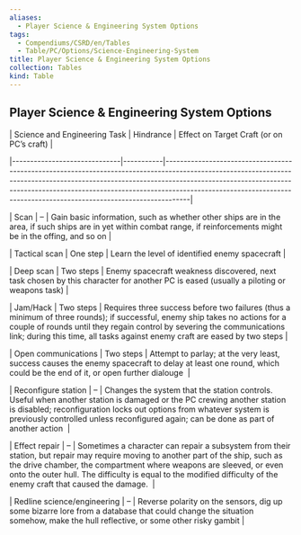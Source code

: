 ```yaml
---
aliases:
  - Player Science & Engineering System Options
tags:
  - Compendiums/CSRD/en/Tables
  - Table/PC/Options/Science-Engineering-System
title: Player Science & Engineering System Options
collection: Tables
kind: Table
---
```

## Player Science & Engineering System Options  
  
| Science and Engineering Task | Hindrance | Effect on Target Craft (or on PC’s craft)                                                                                                                                                                                                                                                                                     |  
|------------------------------|-----------|-------------------------------------------------------------------------------------------------------------------------------------------------------------------------------------------------------------------------------------------------------------------------------------------------------------------------------|  
| Scan                         | –         | Gain basic information, such as whether other ships are in the area, if such ships are in yet within combat range, if reinforcements might be in the offing, and so on                                                                                                                                                        |  
| Tactical scan               | One step  | Learn the level of identified enemy spacecraft                                                                                                                                                                                                                                                                                |  
| Deep scan                    | Two steps | Enemy spacecraft weakness discovered, next task chosen by this character for another PC is eased (usually a piloting or weapons task)                                                                                                                                                                                         |  
| Jam/Hack                     | Two steps | Requires three success before two failures (thus a minimum of three rounds); if successful, enemy ship takes no actions for a couple of rounds until they regain control by severing the communications link; during this time, all tasks against enemy craft are eased by two steps                                          |  
| Open communications           | Two steps | Attempt to parlay; at the very least, success causes the enemy spacecraft to delay at least one round, which could be the end of it, or open further dialouge                                                                                                                                                                 |  
| Reconfigure station          | –         | Changes the system that the station controls. Useful when another station is damaged or the PC crewing another station is disabled; reconfiguration locks out options from whatever system is previously controlled unless reconfigured again; can be done as part of another action                                          |  
| Effect repair                | –         | Sometimes a character can repair a subsystem from their station, but repair may require moving to another part of the ship, such as the drive chamber, the compartment where weapons are sleeved, or even onto the outer hull. The difficulty is equal to the modified difficulty of the enemy craft that caused the damage.  |  
| Redline science/engineering  | –         | Reverse polarity on the sensors, dig up some bizarre lore from a database that could change the situation somehow, make the hull reflective, or some other risky gambit                                                                                                                                                       |  
